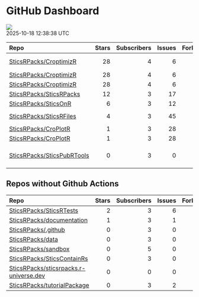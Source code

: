 GitHub Dashboard
================

![](https://github.com/SticsRPacks/status/workflows/Render%20Status/badge.svg)  
2025-10-18 12:38:38 UTC

| Repo                                                                        | Stars | Subscribers | Issues | Forks | Status                                                                                                                                                                                                                                                                                                                                                                                                                                                                           | Commit                                                                                                                                                                                                            |
|:----------------------------------------------------------------------------|------:|------------:|-------:|------:|:---------------------------------------------------------------------------------------------------------------------------------------------------------------------------------------------------------------------------------------------------------------------------------------------------------------------------------------------------------------------------------------------------------------------------------------------------------------------------------|:------------------------------------------------------------------------------------------------------------------------------------------------------------------------------------------------------------------|
| [SticsRPacks/CroptimizR](https://github.com/SticsRPacks/CroptimizR)         |    28 |           4 |      6 |     6 | [![](https://github.com/SticsRPacks/CroptimizR/workflows/R-CMD-check/badge.svg)](https://github.com/SticsRPacks/CroptimizR/actions/runs/18318790615)                                                                                                                                                                                                                                                                                                                             | \<a href=“<https://github.com/SticsRPacks/CroptimizR/commit/6aa7181a1266eafe13a9a8cc4d8d7db4462186af>” title=“Revert”Fix: restrict ggplot2 dependency to \<= 3.5.2 due to breaking changes in 4.0.0”“\>6aa718</a> |
| [SticsRPacks/CroptimizR](https://github.com/SticsRPacks/CroptimizR)         |    28 |           4 |      6 |     6 | [![](https://github.com/SticsRPacks/CroptimizR/workflows/Update%20CITATION.cff/badge.svg)](https://github.com/SticsRPacks/CroptimizR/actions/runs/15462313186)                                                                                                                                                                                                                                                                                                                   | <a href="https://github.com/SticsRPacks/CroptimizR/commit/e9d3b7f8e2d0af6462853ee81dba84491bcba9f0" title="Merge pull request #43 from SticsRPacks/integration-agmip-IV-protocol">e9d3b7</a>                      |
| [SticsRPacks/CroptimizR](https://github.com/SticsRPacks/CroptimizR)         |    28 |           4 |      6 |     6 | [![](https://github.com/SticsRPacks/CroptimizR/workflows/test-coverage/badge.svg)](https://github.com/SticsRPacks/CroptimizR/actions/runs/18316769069)                                                                                                                                                                                                                                                                                                                           | <a href="https://github.com/SticsRPacks/CroptimizR/commit/ecba48dc260b26a014e8bb144f559e9d05825523" title="Merge pull request #59 from SticsRPacks/dependabot/github_actions/actions/checkout-5">ecba48</a>       |
| [SticsRPacks/SticsRPacks](https://github.com/SticsRPacks/SticsRPacks)       |    12 |           3 |     17 |     3 | [![](https://github.com/SticsRPacks/SticsRPacks/workflows/.github/workflows/dependabot.yml/badge.svg)](https://github.com/SticsRPacks/SticsRPacks/actions/runs/12280022686)                                                                                                                                                                                                                                                                                                      | <a href="https://github.com/SticsRPacks/SticsRPacks/commit/02682c83bc6ed7f9b6f980ed166010998dfbb3f7" title="Create dependabot.yml">02682c</a>                                                                     |
| [SticsRPacks/SticsOnR](https://github.com/SticsRPacks/SticsOnR)             |     6 |           3 |     12 |     5 | [![](https://github.com/SticsRPacks/SticsOnR/workflows/Update%20CITATION.cff/badge.svg)](https://github.com/SticsRPacks/SticsOnR/actions/runs/13966232021)                                                                                                                                                                                                                                                                                                                       | <a href="https://github.com/SticsRPacks/SticsOnR/commit/126df8c26a3194a81deb57822cc481c07b660763" title="changes from the last release (#50)">126df8</a>                                                          |
| [SticsRPacks/SticsRFiles](https://github.com/SticsRPacks/SticsRFiles)       |     4 |           3 |     45 |     3 | [![](https://github.com/SticsRPacks/SticsRFiles/workflows/R-CMD-check/badge.svg)](https://github.com/SticsRPacks/SticsRFiles/actions/runs/18563100269) [![](https://github.com/SticsRPacks/SticsRFiles/workflows/test-coverage/badge.svg)](https://github.com/SticsRPacks/SticsRFiles/actions/runs/18563100339) [![](https://github.com/SticsRPacks/SticsRFiles/workflows/Update%20CITATION.cff/badge.svg)](https://github.com/SticsRPacks/SticsRFiles/actions/runs/18563100278) | <a href="https://github.com/SticsRPacks/SticsRFiles/commit/284f5e0ad1fa497ff610d9fdcca65b36add22ae2" title="Merge pull request #178 from SticsRPacks/extract-workspace">284f5e</a>                                |
| [SticsRPacks/CroPlotR](https://github.com/SticsRPacks/CroPlotR)             |     1 |           3 |     28 |     2 | [![](https://github.com/SticsRPacks/CroPlotR/workflows/Update%20CITATION.cff/badge.svg)](https://github.com/SticsRPacks/CroPlotR/actions/runs/18591865689)                                                                                                                                                                                                                                                                                                                       | <a href="https://github.com/SticsRPacks/CroPlotR/commit/c148eac6b2585d4ee539f47e8207fc4437afc787" title="Merge pull request #92 from SticsRPacks/chore/remove-dependencies">c148ea</a>                            |
| [SticsRPacks/CroPlotR](https://github.com/SticsRPacks/CroPlotR)             |     1 |           3 |     28 |     2 | [![](https://github.com/SticsRPacks/CroPlotR/workflows/test-coverage/badge.svg)](https://github.com/SticsRPacks/CroPlotR/actions/runs/18594453022) [![](https://github.com/SticsRPacks/CroPlotR/workflows/Snapshot%20Comparison/badge.svg)](https://github.com/SticsRPacks/CroPlotR/actions/runs/18594453030)                                                                                                                                                                    | <a href="https://github.com/SticsRPacks/CroPlotR/commit/c7b7e99920951c2bf544fffec1430824be927757" title="update test_scatter_csv file (#96)">c7b7e9</a>                                                           |
| [SticsRPacks/SticsPubRTools](https://github.com/SticsRPacks/SticsPubRTools) |     0 |           3 |      0 |     0 | [![](https://github.com/SticsRPacks/SticsPubRTools/workflows/R/badge.svg)](https://github.com/SticsRPacks/SticsPubRTools/actions/runs/15047601512)                                                                                                                                                                                                                                                                                                                               | \<a href=“<https://github.com/SticsRPacks/SticsPubRTools/commit/6338d1d121b872aa8b79caa20ae9f18ee353552f>” title=“fix:”kind” column name with “file”“\>6338d1</a>                                                 |

## Repos without Github Actions

| Repo                                                                                                | Stars | Subscribers | Issues | Forks |
|:----------------------------------------------------------------------------------------------------|------:|------------:|-------:|------:|
| [SticsRPacks/SticsRTests](https://github.com/SticsRPacks/SticsRTests)                               |     2 |           3 |      6 |     1 |
| [SticsRPacks/documentation](https://github.com/SticsRPacks/documentation)                           |     1 |           3 |      1 |     0 |
| [SticsRPacks/.github](https://github.com/SticsRPacks/.github)                                       |     0 |           3 |      0 |     0 |
| [SticsRPacks/data](https://github.com/SticsRPacks/data)                                             |     0 |           3 |      0 |     0 |
| [SticsRPacks/sandbox](https://github.com/SticsRPacks/sandbox)                                       |     0 |           5 |      0 |     0 |
| [SticsRPacks/SticsContainRs](https://github.com/SticsRPacks/SticsContainRs)                         |     0 |           3 |      0 |     0 |
| [SticsRPacks/sticsrpacks.r-universe.dev](https://github.com/SticsRPacks/sticsrpacks.r-universe.dev) |     0 |           0 |      0 |     0 |
| [SticsRPacks/tutorialPackage](https://github.com/SticsRPacks/tutorialPackage)                       |     0 |           3 |      2 |     0 |
